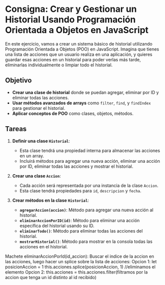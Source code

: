 # Consigna: Crear y Gestionar un Historial Usando Programación Orientada a Objetos en JavaScript

En este ejercicio, vamos a crear un sistema básico de historial utilizando Programación Orientada a Objetos (POO) en JavaScript. Imagina que tienes una lista de acciones que un usuario realiza en una aplicación, y quieres guardar esas acciones en un historial para poder verlas más tarde, eliminarlas individualmente o limpiar todo el historial.

## Objetivo

- **Crear una clase de historial** donde se puedan agregar, eliminar por ID y eliminar todas las acciones.
- **Usar métodos avanzados de arrays** como `filter`, `find`, y `findIndex` para gestionar el historial.
- **Aplicar conceptos de POO** como clases, objetos, métodos.

## Tareas

1. **Definir una clase `Historial`**:
   - Esta clase tendrá una propiedad interna para almacenar las acciones en un array.
   - Incluirá métodos para agregar una nueva acción, eliminar una acción por ID, eliminar todas las acciones y mostrar el historial.

2. **Crear una clase `Accion`**:
   - Cada acción será representada por una instancia de la clase `Accion`.
   - Esta clase tendrá propiedades para `id`, `descripcion` y `fecha`.

3. **Crear métodos en la clase `Historial`**:
   - **`agregarAccion(accion)`**: Método para agregar una nueva acción al historial.
   - **`eliminarAccionPorID(id)`**: Método para eliminar una acción específica del historial usando su ID.
   - **`eliminarTodo()`**: Método para eliminar todas las acciones del historial.
   - **`mostrarHistorial()`**: Método para mostrar en la consola todas las acciones en el historial.


Machete eliminarAccionPorId(id_accion):
Buscar el indice de la accion en las acciones, luego hacer un splice sobre la lista de acciones:
Opcion 1:
let posicionAccion = 1
this.acciones.splice(posicionAccion, 1) //eliminamos el elemento
Opcion 2:
this.acciones = this.acciones.filter(filtramos por la accion que tenga un id distinto al id recibido)